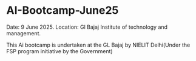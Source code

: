# AI-Bootcamp-June25
Date: 9 June 2025.
Location: Gl Bajaj Institute of technology and management.

This Ai bootcamp is undertaken at the GL Bajaj by NIELIT Delhi(Under the FSP program initiative by the Government)
